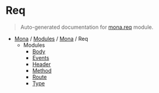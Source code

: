# Req

> Auto-generated documentation for [mona.req](https://github.com/katunilya/mona/blob/2-provide-multiple-examples-of-using-library/mona/req/__init__.py) module.

- [Mona](../../README.md#mona) / [Modules](../../MODULES.md#mona-modules) / [Mona](../index.md#mona) / Req
    - Modules
        - [Body](body.md#body)
        - [Events](events.md#events)
        - [Header](header.md#header)
        - [Method](method.md#method)
        - [Route](route.md#route)
        - [Type](type.md#type)
